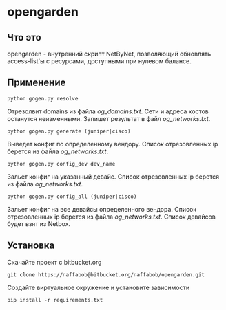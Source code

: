 # opengarden

## Что это
opengarden - внутренний скрипт NetByNet, позволяющий обновлять access-list'ы с ресурсами, доступными при нулевом балансе. 

## Применение

`python gogen.py resolve`

Отрезолвит domains из файла *og_domains.txt*.
Сети и адреса хостов останутся неизменными.
Запишет результат в файл *og_networks.txt*.

`python gogen.py generate (juniper|cisco)`

Выведет конфиг по определенному вендору. 
Список отрезовленных ip берется из файла *og_networks.txt*.

`python gogen.py config_dev dev_name`

Зальет конфиг на указанный девайс. 
Список отрезовленных ip берется из файла *og_networks.txt*.

`python gogen.py config_all (juniper|cisco)`

Зальет конфиг на все девайсы определенного вендора. 
Список отрезовленных ip берется из файла *og_networks.txt*.
Список девайсов будет взят из Netbox.

## Установка
Скачайте проект с bitbucket.org
```
git clone https://naffabob@bitbucket.org/naffabob/opengarden.git
```

Создайте виртуальное окружение и установите зависимости
```commandline
pip install -r requirements.txt
```
